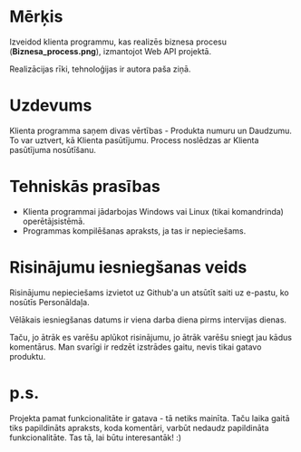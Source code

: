 # Mērķis
Izveidod klienta programmu, kas realizēs biznesa procesu (**Biznesa_process.png**), izmantojot Web API projektā.

Realizācijas rīki, tehnoloģijas ir autora paša ziņā.

# Uzdevums
Klienta programma saņem divas vērtības - Produkta numuru un Daudzumu. To var uztvert, kā Klienta pasūtījumu. Process noslēdzas ar Klienta pasūtījuma nosūtīšanu.

# Tehniskās prasības
- Klienta programmai jādarbojas Windows vai Linux (tikai komandrinda) operētājsistēmā.
- Programmas kompilēšanas apraksts, ja tas ir nepieciešams.

# Risinājumu iesniegšanas veids
Risinājumu nepieciešams izvietot uz Github'a un atsūtīt saiti uz e-pastu, ko nosūtīs Personāldaļa.

Vēlākais iesniegšanas datums ir viena darba diena pirms intervijas dienas.

Taču, jo ātrāk es varēšu aplūkot risinājumu, jo ātrāk varēšu sniegt jau kādus komentārus. Man svarīgi ir redzēt izstrādes gaitu, nevis tikai gatavo produktu.

# p.s.
Projekta pamat funkcionalitāte ir gatava - tā netiks mainīta. Taču laika gaitā tiks papildināts apraksts, koda komentāri, varbūt nedaudz papildināta funkcionalitāte. Tas tā, lai būtu interesantāk! :)